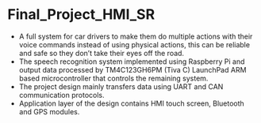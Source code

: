# Final_Project_HMI_SR
- A full system for car drivers to make them do multiple actions with their voice commands
instead of using physical actions, this can be reliable and safe so they don’t take their eyes off the road.
- The speech recognition system implemented using Raspberry Pi and output data processed by TM4C123GH6PM (Tiva C) LaunchPad ARM based microcontroller that controls the remaining system.
- The project design mainly transfers data using UART and CAN communication protocols.
- Application layer of the design contains HMI touch screen, Bluetooth and GPS modules.

